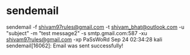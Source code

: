 # sendemail
sendemail -f shivam97rules@gmail.com -t shivam_bhat@outlook.com -u "subject" -m "test message2" -s smtp.gmail.com:587 -xu shivam97rules@gmail.com -xp PaSsWoRd
Sep 24 02:34:28 kali sendemail[16062]: Email was sent successfully!
